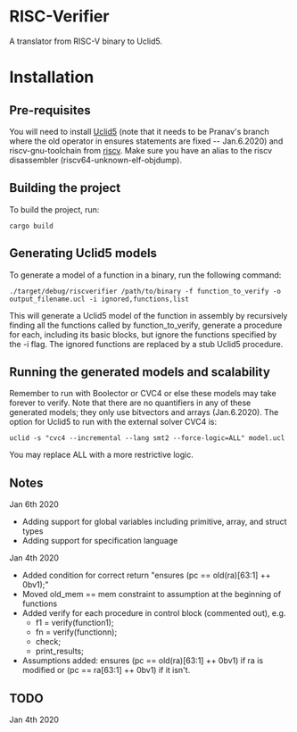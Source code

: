 # RISC-Verifier
A translator from RISC-V binary to Uclid5.

# Installation

## Pre-requisites

You will need to install [Uclid5](https://github.com/uclid-org/uclid) (note that it needs to be Pranav's branch where the old operator in ensures statements are fixed -- Jan.6.2020) and riscv-gnu-toolchain from [riscv](https://github.com/riscv). Make sure you have an alias to the riscv disassembler (riscv64-unknown-elf-objdump).

## Building the project

To build the project, run:

`cargo build`

## Generating Uclid5 models

To generate a model of a function in a binary, run the following command:

`./target/debug/riscverifier /path/to/binary -f function_to_verify -o output_filename.ucl -i ignored,functions,list`

This will generate a Uclid5 model of the function in assembly by recursively finding all the functions called by function\_to\_verify, generate a procedure for each, including its basic blocks, but ignore the functions specified by the -i flag. The ignored functions are replaced by a stub Uclid5 procedure.

## Running the generated models and scalability

Remember to run with Boolector or CVC4 or else these models may take forever to verify. Note that there are no quantifiers in any of these generated models; they only use bitvectors and arrays (Jan.6.2020). The option for Uclid5 to run with the external solver CVC4 is:

`uclid -s "cvc4 --incremental --lang smt2 --force-logic=ALL" model.ucl`

You may replace ALL with a more restrictive logic.

## Notes

Jan 6th 2020
* Adding support for global variables including primitive, array, and struct types
* Adding support for specification language

Jan 4th 2020
* Added condition for correct return "ensures (pc == old(ra)[63:1] ++ 0bv1);"
* Moved old\_mem == mem constraint to assumption at the beginning of functions
* Added verify for each procedure in control block (commented out), e.g.
    * f1 = verify(function1);
	* fn = verify(functionn);
	* check;
	* print\_results;
* Assumptions added: ensures (pc == old(ra)[63:1] ++ 0bv1) if ra is modified or (pc == ra[63:1] ++ 0bv1) if it isn't. 

## TODO

Jan 4th 2020
